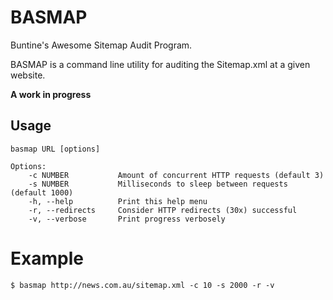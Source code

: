 # BASMAP
Buntine's Awesome Sitemap Audit Program.

BASMAP is a command line utility for auditing the Sitemap.xml at a given website.

**A work in progress**

## Usage

```
basmap URL [options]

Options:
    -c NUMBER           Amount of concurrent HTTP requests (default 3)
    -s NUMBER           Milliseconds to sleep between requests (default 1000)
    -h, --help          Print this help menu
    -r, --redirects     Consider HTTP redirects (30x) successful
    -v, --verbose       Print progress verbosely
```

# Example

```
$ basmap http://news.com.au/sitemap.xml -c 10 -s 2000 -r -v
```
